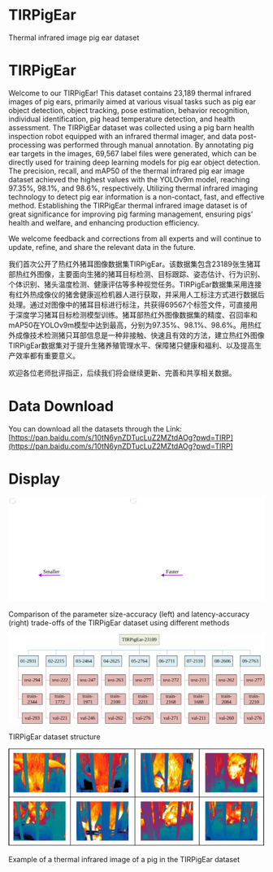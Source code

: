 # TIRPigEar
Thermal infrared image pig ear dataset
# TIRPigEar
Welcome to our TIRPigEar! This dataset contains 23,189 thermal infrared images of pig ears, primarily aimed at various visual tasks such as pig ear object detection, object tracking, pose estimation, behavior recognition, individual identification, pig head temperature detection, and health assessment. The TIRPigEar dataset was collected using a pig barn health inspection robot equipped with an infrared thermal imager, and data post-processing was performed through manual annotation. By annotating pig ear targets in the images, 69,567 label files were generated, which can be directly used for training deep learning models for pig ear object detection. The precision, recall, and mAP50 of the thermal infrared pig ear image dataset achieved the highest values with the YOLOv9m model, reaching 97.35%, 98.1%, and 98.6%, respectively. Utilizing thermal infrared imaging technology to detect pig ear information is a non-contact, fast, and effective method. Establishing the TIRPigEar thermal infrared image dataset is of great significance for improving pig farming management, ensuring pigs' health and welfare, and enhancing production efficiency.

We welcome feedback and corrections from all experts and will continue to update, refine, and share the relevant data in the future.

我们首次公开了热红外猪耳图像数据集TIRPigEar。该数据集包含23189张生猪耳部热红外图像，主要面向生猪的猪耳目标检测、目标跟踪、姿态估计、行为识别、个体识别、猪头温度检测、健康评估等多种视觉任务。TIRPigEar数据集采用连接有红外热成像仪的猪舍健康巡检机器人进行获取，并采用人工标注方式进行数据后处理。通过对图像中的猪耳目标进行标注，共获得69567个标签文件，可直接用于深度学习猪耳目标检测模型训练。猪耳部热红外图像数据集的精度、召回率和mAP50在YOLOv9m模型中达到最高，分别为97.35%、98.1%、98.6%。用热红外成像技术检测猪只耳部信息是一种非接触、快速且有效的方法，建立热红外图像TIRPigEar数据集对于提升生猪养殖管理水平、保障猪只健康和福利、以及提高生产效率都有重要意义。

欢迎各位老师批评指正，后续我们将会继续更新、完善和共享相关数据。

# Data Download
You can download all the datasets through the Link: [https://pan.baidu.com/s/10tN6ynZDTucLuZ2MZtdAOg?pwd=TIRP](https://pan.baidu.com/s/10tN6ynZDTucLuZ2MZtdAOg?pwd=TIRP)

# Display

![Comparison of the parameter size-accuracy (left) and latency-accuracy (right) trade-offs of the TIRPigEar dataset using different methods](https://github.com/maweihong/TIRPigEar/blob/main/images/Comparison%20of%20the%20parameter%20size-accuracy%20(left)%20and%20latency-accuracy%20(right)%20trade-offs%20of%20the%20TIRPigEar%20dataset%20using%20different%20methods.svg)

Comparison of the parameter size-accuracy (left) and latency-accuracy (right) trade-offs of the TIRPigEar dataset using different methods

![TIRPigEar dataset structure](https://github.com/maweihong/TIRPigEar/blob/main/images/TIRPigEar%20dataset%20structure.svg) 

TIRPigEar dataset structure

![Example of a thermal infrared image of a pig in the TIRPigEar dataset](https://github.com/maweihong/TIRPigEar/blob/main/images/Example%20of%20a%20thermal%20infrared%20image%20of%20a%20pig%20in%20the%20TIRPigEar%20dataset.jpg)

Example of a thermal infrared image of a pig in the TIRPigEar dataset


